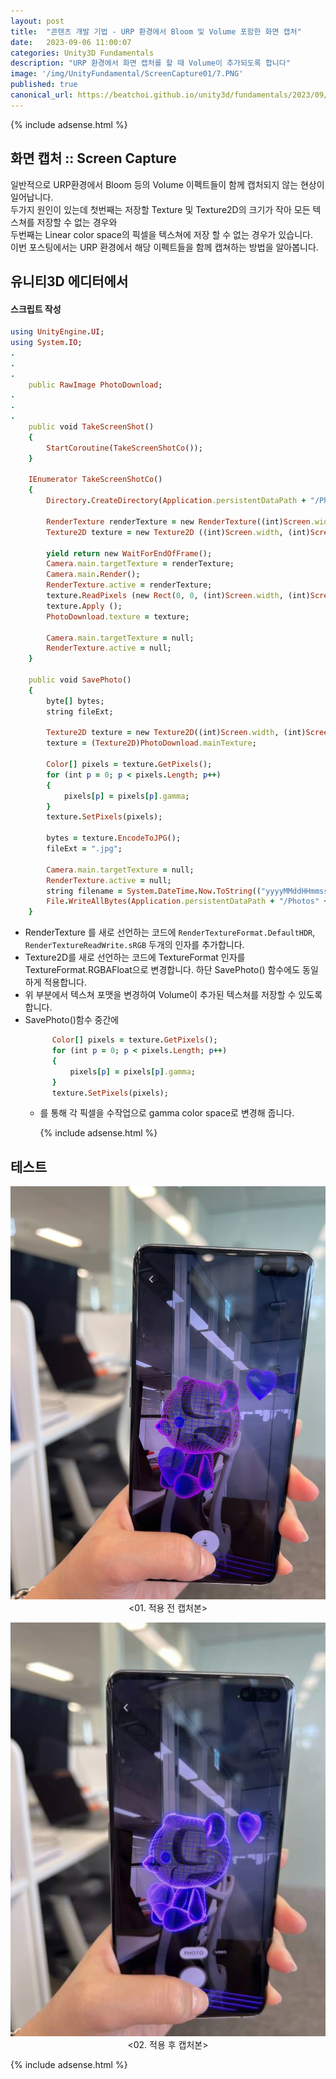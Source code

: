 ```yaml
---
layout: post
title:  "콘텐츠 개발 기법 - URP 환경에서 Bloom 및 Volume 포함한 화면 캡처"
date:   2023-09-06 11:00:07
categories: Unity3D Fundamentals
description: "URP 환경에서 화면 캡처를 할 때 Volume이 추가되도록 합니다"
image: '/img/UnityFundamental/ScreenCapture01/7.PNG'
published: true
canonical_url: https://beatchoi.github.io/unity3d/fundamentals/2023/09/06/ScreenCapture02/
---
```

  
  
  {% include adsense.html %}
  
  
## 화면 캡처 :: Screen Capture  
일반적으로 URP환경에서 Bloom 등의 Volume 이펙트들이 함께 캡처되지 않는 현상이 일어납니다.  
두가지 원인이 있는데 첫번째는 저장할 Texture 및 Texture2D의 크기가 작아 모든 텍스쳐를 저장할 수 없는 경우와  
두번째는 Linear color space의 픽셀을 텍스쳐에 저장 할 수 없는 경우가 있습니다.  
이번 포스팅에서는 URP 환경에서 해당 이펙트들을 함께 캡쳐하는 방법을 알아봅니다.  

## 유니티3D 에디터에서  
#### 스크립트 작성   

```ruby
using UnityEngine.UI;
using System.IO;
.
.
.
    public RawImage PhotoDownload;
.
.
.
    public void TakeScreenShot()
    {
        StartCoroutine(TakeScreenShotCo());
    }

    IEnumerator TakeScreenShotCo()
    {
        Directory.CreateDirectory(Application.persistentDataPath + "/Photos");

        RenderTexture renderTexture = new RenderTexture((int)Screen.width, (int)Screen.height, 24, RenderTextureFormat.DefaultHDR, RenderTextureReadWrite.sRGB);
        Texture2D texture = new Texture2D ((int)Screen.width, (int)Screen.height, TextureFormat.RGBAFloat, false, true);

        yield return new WaitForEndOfFrame();
        Camera.main.targetTexture = renderTexture;
        Camera.main.Render();
        RenderTexture.active = renderTexture;
        texture.ReadPixels (new Rect(0, 0, (int)Screen.width, (int)Screen.height), 0, 0);
        texture.Apply ();
        PhotoDownload.texture = texture;

        Camera.main.targetTexture = null;
        RenderTexture.active = null;
    }

    public void SavePhoto()
    {
        byte[] bytes;
        string fileExt;

        Texture2D texture = new Texture2D((int)Screen.width, (int)Screen.height, TextureFormat.RGBAFloat, false, true);
        texture = (Texture2D)PhotoDownload.mainTexture;

        Color[] pixels = texture.GetPixels();
        for (int p = 0; p < pixels.Length; p++)
        {
            pixels[p] = pixels[p].gamma;
        }
        texture.SetPixels(pixels);

        bytes = texture.EncodeToJPG();
        fileExt = ".jpg";

        Camera.main.targetTexture = null;
        RenderTexture.active = null;
        string filename = System.DateTime.Now.ToString(("yyyyMMddHHmmss")) + fileExt;
        File.WriteAllBytes(Application.persistentDataPath + "/Photos" + "/" + filename, bytes);
    }
```
  
* RenderTexture 를 새로 선언하는 코드에 `RenderTextureFormat.DefaultHDR`, `RenderTextureReadWrite.sRGB` 두개의 인자를 추가합니다.  
* Texture2D를 새로 선언하는 코드에 TextureFormat 인자를 TextureFormat.RGBAFloat으로 변경합니다. 하단 SavePhoto() 함수에도 동일하게 적용합니다.
* 위 부분에서 텍스쳐 포맷을 변경하여 Volume이 추가된 텍스쳐를 저장할 수 있도록 합니다.
* SavePhoto()함수 중간에
  ```ruby
        Color[] pixels = texture.GetPixels();
        for (int p = 0; p < pixels.Length; p++)
        {
            pixels[p] = pixels[p].gamma;
        }
        texture.SetPixels(pixels);
  ```
  * 를 통해 각 픽셀을 수작업으로 gamma color space로 변경해 줍니다.  
  
  
  
    {% include adsense.html %}
  
  

  
## 테스트

<p align="center"><img src="/img/UnityFundamental/ScreenCapture01/70.jpg"><br/>
<01. 적용 전 캡처본></p>  
 
<p align="center"><img src="/img/UnityFundamental/ScreenCapture01/71.jpg"><br/>
<02. 적용 후 캡처본></p> 




  
  {% include adsense.html %}



  
  
